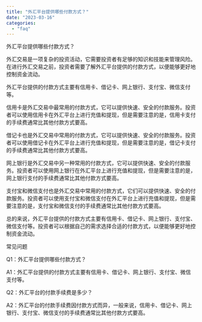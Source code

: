```yaml
---
title: "外汇平台提供哪些付款方式？"
date: "2023-03-16"
categories: 
  - "faq"
---
```


外汇平台提供哪些付款方式？

外汇交易是一项复杂的投资活动，它需要投资者有足够的知识和技能来管理风险。在进行外汇交易之前，投资者需要了解外汇平台提供的付款方式，以便能够更好地控制资金流动。

外汇平台提供的付款方式主要有信用卡、借记卡、网上银行、支付宝、微信支付等。

信用卡是外汇交易中最常用的付款方式，它可以提供快速、安全的付款服务。投资者可以使用信用卡在外汇平台上进行充值和提现，但是需要注意的是，信用卡支付的手续费通常比其他付款方式要高。

借记卡也是外汇交易中常用的付款方式，它可以提供快速、安全的付款服务。投资者可以使用借记卡在外汇平台上进行充值和提现，但是需要注意的是，借记卡支付的手续费通常比其他付款方式要高。

网上银行是外汇交易中另一种常用的付款方式，它可以提供快速、安全的付款服务。投资者可以使用网上银行在外汇平台上进行充值和提现，但是需要注意的是，网上银行支付的手续费通常比其他付款方式要高。

支付宝和微信支付也是外汇交易中常用的付款方式，它们可以提供快速、安全的付款服务。投资者可以使用支付宝和微信支付在外汇平台上进行充值和提现，但是需要注意的是，支付宝和微信支付的手续费通常比其他付款方式要高。

总的来说，外汇平台提供的付款方式主要有信用卡、借记卡、网上银行、支付宝、微信支付等。投资者可以根据自己的需求选择合适的付款方式，以便能够更好地控制资金流动。

常见问题

Q1：外汇平台提供哪些付款方式？

A1：外汇平台提供的付款方式主要有信用卡、借记卡、网上银行、支付宝、微信支付等。

Q2：外汇平台的付款手续费是多少？

A2：外汇平台的付款手续费因付款方式而异，一般来说，信用卡、借记卡、网上银行、支付宝、微信支付的手续费通常比其他付款方式要高。
